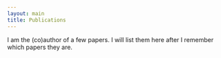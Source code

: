 ```yaml
---
layout: main
title: Publications
---
```


I am the (co)author of a few papers.  I will list them here after I
remember which papers they are.

